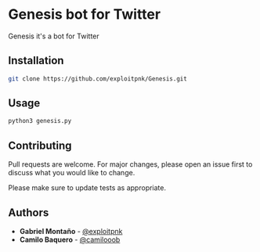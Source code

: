 # Genesis bot for Twitter

Genesis it's a bot for Twitter

## Installation


```bash
git clone https://github.com/exploitpnk/Genesis.git
```

## Usage

```bash
python3 genesis.py

```

## Contributing
Pull requests are welcome. For major changes, please open an issue first to discuss what you would like to change.

Please make sure to update tests as appropriate.

## Authors

* **Gabriel Montaño** - [@exploitpnk](https://twitter.com/exploitpnk)
* **Camilo Baquero** - [@camilooob](https://twitter.com/camilooob)
